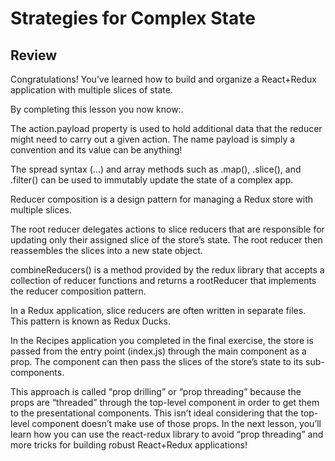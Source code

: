 # Strategies for Complex State

## Review

Congratulations! You’ve learned how to build and organize a React+Redux application with multiple slices of state.

By completing this lesson you now know:.

The action.payload property is used to hold additional data that the reducer might need to carry out a given action. The name payload is simply a convention and its value can be anything!

The spread syntax (...) and array methods such as .map(), .slice(), and .filter() can be used to immutably update the state of a complex app.

Reducer composition is a design pattern for managing a Redux store with multiple slices.

The root reducer delegates actions to slice reducers that are responsible for updating only their assigned slice of the store’s state. The root reducer then reassembles the slices into a new state object.

combineReducers() is a method provided by the redux library that accepts a collection of reducer functions and returns a rootReducer that implements the reducer composition pattern.

In a Redux application, slice reducers are often written in separate files. This pattern is known as Redux Ducks.

In the Recipes application you completed in the final exercise, the store is passed from the entry point (index.js) through the main <App /> component as a prop. The <App /> component can then pass the slices of the store’s state to its sub-components.

This approach is called “prop drilling” or “prop threading” because the props are “threaded” through the top-level component in order to get them to the presentational components. This isn’t ideal considering that the top-level component doesn’t make use of those props. In the next lesson, you’ll learn how you can use the react-redux library to avoid “prop threading” and more tricks for building robust React+Redux applications!
